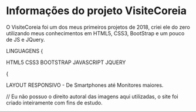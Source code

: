 # Informações do projeto VisiteCoreia

O VisiteCoreia foi um dos meus primeiros projetos de 2018, criei ele do zero utilizando meus conhecimentos em HTML5, CSS3, BootStrap e um pouco de JS e JQuery.


LINGUAGENS {

  HTML5
  CSS3
  BOOTSTRAP
  JAVASCRIPT
  JQUERY

{


LAYOUT RESPONSIVO - 
  De Smartphones até Monitores maiores. 


// Eu não possuo o direito autoral das imagens aqui utilizadas, o site foi criado inteiramente com fins de estudo.
